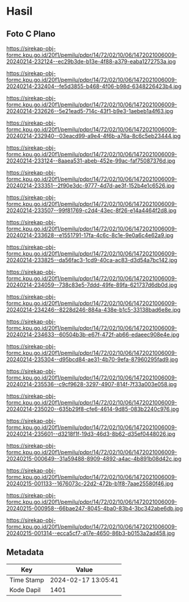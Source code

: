 # Hasil

## Foto C Plano

https://sirekap-obj-formc.kpu.go.id/20f1/pemilu/pdpr/14/72/02/10/06/1472021006009-20240214-232124--ec29b3de-b13e-4f88-a379-eaba1272753a.jpg

https://sirekap-obj-formc.kpu.go.id/20f1/pemilu/pdpr/14/72/02/10/06/1472021006009-20240214-232404--fe5d3855-b468-4f06-b98d-6348226423b4.jpg

https://sirekap-obj-formc.kpu.go.id/20f1/pemilu/pdpr/14/72/02/10/06/1472021006009-20240214-232626--5e21ead5-714c-43f1-b9e3-1aebeb1a4f63.jpg

https://sirekap-obj-formc.kpu.go.id/20f1/pemilu/pdpr/14/72/02/10/06/1472021006009-20240214-232940--03eacd99-a9e4-4f6b-a76a-8c6c5eb23444.jpg

https://sirekap-obj-formc.kpu.go.id/20f1/pemilu/pdpr/14/72/02/10/06/1472021006009-20240214-233124--8aaea531-abeb-452e-99ac-faf75087376d.jpg

https://sirekap-obj-formc.kpu.go.id/20f1/pemilu/pdpr/14/72/02/10/06/1472021006009-20240214-233351--2f90e3dc-9777-4d7d-ae3f-152b4e1c6526.jpg

https://sirekap-obj-formc.kpu.go.id/20f1/pemilu/pdpr/14/72/02/10/06/1472021006009-20240214-233507--99f81769-c2d4-43ec-8f26-e14a4464f2d8.jpg

https://sirekap-obj-formc.kpu.go.id/20f1/pemilu/pdpr/14/72/02/10/06/1472021006009-20240214-233628--e1551791-17fa-4c6c-8c1e-9e0a6c4e62a9.jpg

https://sirekap-obj-formc.kpu.go.id/20f1/pemilu/pdpr/14/72/02/10/06/1472021006009-20240214-233825--da56fac3-1cd9-40ca-ac83-d3d54a7bc142.jpg

https://sirekap-obj-formc.kpu.go.id/20f1/pemilu/pdpr/14/72/02/10/06/1472021006009-20240214-234059--738c83e5-7ddd-49fe-89fa-621737d6db0d.jpg

https://sirekap-obj-formc.kpu.go.id/20f1/pemilu/pdpr/14/72/02/10/06/1472021006009-20240214-234246--8228d246-884a-438e-b1c5-33138bad6e8e.jpg

https://sirekap-obj-formc.kpu.go.id/20f1/pemilu/pdpr/14/72/02/10/06/1472021006009-20240214-234633--60504b3b-e67f-472f-ab66-edaeec908e4e.jpg

https://sirekap-obj-formc.kpu.go.id/20f1/pemilu/pdpr/14/72/02/10/06/1472021006009-20240214-235304--d95bcd84-ae31-4b70-9efa-87960295fad9.jpg

https://sirekap-obj-formc.kpu.go.id/20f1/pemilu/pdpr/14/72/02/10/06/1472021006009-20240214-235536--c9cf9628-3297-4907-814f-7f33a003e058.jpg

https://sirekap-obj-formc.kpu.go.id/20f1/pemilu/pdpr/14/72/02/10/06/1472021006009-20240214-235020--635b29f8-cfe6-4614-9d85-083b2240c976.jpg

https://sirekap-obj-formc.kpu.go.id/20f1/pemilu/pdpr/14/72/02/10/06/1472021006009-20240214-235601--d3218f1f-19d3-46d3-8b62-d35ef0448026.jpg

https://sirekap-obj-formc.kpu.go.id/20f1/pemilu/pdpr/14/72/02/10/06/1472021006009-20240215-000649--31a59488-8909-4892-a4ac-4b891b08d42c.jpg

https://sirekap-obj-formc.kpu.go.id/20f1/pemilu/pdpr/14/72/02/10/06/1472021006009-20240215-001133--1676073c-22d2-472b-b1f8-7aae25580f46.jpg

https://sirekap-obj-formc.kpu.go.id/20f1/pemilu/pdpr/14/72/02/10/06/1472021006009-20240215-000958--66bae247-8045-4ba0-83b4-3bc342abe6db.jpg

https://sirekap-obj-formc.kpu.go.id/20f1/pemilu/pdpr/14/72/02/10/06/1472021006009-20240215-001314--ecca5cf7-a17e-4650-86b3-b0153a2ad458.jpg


## Metadata

| Key        | Value               |
| ---------- | ------------------- |
| Time Stamp | 2024-02-17 13:05:41 |
| Kode Dapil | 1401                |



